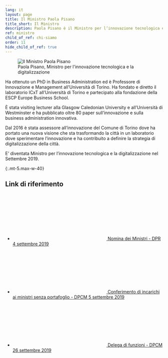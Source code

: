 ```yaml
---
lang: it
layout: page
title: Il Ministro Paola Pisano
title_short: Il Ministro
description: Paola Pisano è il Ministro per l’innovazione tecnologica e la digitalizzazione.
ref: ministro
child_of_ref: chi-siamo
order: 11
hide_child_of_ref: true
---
```


<div class="container">
    <div class="row">
        <div class="col-12 col-md-6 offset-md-3 my-4">
            <figure class="figure">
              <img src="{{ site.baseurl }}/assets/images/people/paola-pisano.jpg" class="w-100 figure-img img-fluid rounded" alt="Il Ministro Paola Pisano">
              <figcaption class="figure-caption text-center">Paola Pisano, Ministro per l'innovazione tecnologica e la digitalizzazione</figcaption>
            </figure>
        </div>
    </div>
</div>

Ha ottenuto un PhD in Business Administration ed è Professore di Innovazione e Management all’Università di Torino. Ha fondato e diretto il laboratorio ICxT all’Università di Torino e partecipato alla fondazione della ESCP Europe Business School.

È stata visiting lecturer alla Glasgow Caledonian University e all’Università di Westminster e ha pubblicato oltre 80 paper sull’innovazione e sulla business administration innovativa.

Dal 2016 è stata assessore all’innovazione del Comune di Torino dove ha portato una nuova visione che sta trasformando la città in un laboratorio dove sperimentare l’innovazione e ha contribuito a definire la strategia di digitalizzazione della città.

E’ diventata Ministro per l’innovazione tecnologica e la digitalizzazione nel Settembre 2019.

{:.mt-5.max-w-40}
## Link di riferimento

<div class="link-list-wrapper max-w-40 mb-5">
    <ul class="link-list">
        <li>
            <a class="list-item left-icon" target="_blank" rel="noopener noreferrer" href="https://www.gazzettaufficiale.it/eli/id/2019/09/06/19A05567/sg">
                <svg class="icon icon-primary icon-sm"><use xlink:href="{{ site.baseurl }}/assets/bootstrap-italia/dist/svg/sprite.svg#it-external-link"></use></svg>
                <span class="pl-2 d-inline">Nomina dei Ministri - DPR 4 settembre 2019</span>
            </a>
        </li>
        <li>
            <a class="list-item left-icon" target="_blank" rel="noopener noreferrer" href="https://www.gazzettaufficiale.it/eli/id/2019/09/06/19A05569/sg">
                <svg class="icon icon-primary icon-sm"><use xlink:href="{{ site.baseurl }}/assets/bootstrap-italia/dist/svg/sprite.svg#it-external-link"></use></svg>
                <span class="pl-2 d-inline">Conferimento di incarichi ai ministri senza portafoglio - DPCM 5 settembre 2019</span>
            </a>
        </li>
        <li>
            <a class="list-item left-icon" target="_blank" rel="noopener noreferrer" href="https://www.gazzettaufficiale.it/eli/id/2019/10/18/19A06465/sg">
                <svg class="icon icon-primary icon-sm"><use xlink:href="{{ site.baseurl }}/assets/bootstrap-italia/dist/svg/sprite.svg#it-external-link"></use></svg>
                <span class="pl-2 d-inline">Delega di funzioni - DPCM 26 settembre 2019</span>
            </a>
        </li>
    </ul>
</div>
